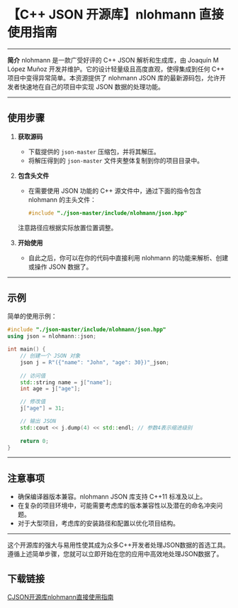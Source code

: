 # 【C++ JSON 开源库】nlohmann 直接使用指南

---

**简介**
nlohmann 是一款广受好评的 C++ JSON 解析和生成库，由 Joaquín M López Muñoz 开发并维护。它的设计轻量级且高度直观，使得集成到任何 C++ 项目中变得异常简单。本资源提供了 nlohmann JSON 库的最新源码包，允许开发者快速地在自己的项目中实现 JSON 数据的处理功能。

---

## 使用步骤

1. **获取源码**
   - 下载提供的 `json-master` 压缩包，并将其解压。
   - 将解压得到的 `json-master` 文件夹整体复制到你的项目目录中。

2. **包含头文件**
   - 在需要使用 JSON 功能的 C++ 源文件中，通过下面的指令包含 nlohmann 的主头文件：
     ```cpp
     #include "./json-master/include/nlohmann/json.hpp"
     ```
   注意路径应根据实际放置位置调整。

3. **开始使用**
   - 自此之后，你可以在你的代码中直接利用 nlohmann 的功能来解析、创建或操作 JSON 数据了。

---

## 示例

简单的使用示例：

```cpp
#include "./json-master/include/nlohmann/json.hpp"
using json = nlohmann::json;

int main() {
    // 创建一个 JSON 对象
    json j = R"({"name": "John", "age": 30})"_json;
    
    // 访问值
    std::string name = j["name"];
    int age = j["age"];

    // 修改值
    j["age"] = 31;

    // 输出 JSON
    std::cout << j.dump(4) << std::endl; // 参数4表示缩进级别
    
    return 0;
}
```

---

## 注意事项

- 确保编译器版本兼容。nlohmann JSON 库支持 C++11 标准及以上。
- 在复杂的项目环境中，可能需要考虑库的版本兼容性以及潜在的命名冲突问题。
- 对于大型项目，考虑库的安装路径和配置以优化项目结构。

---

这个开源库的强大与易用性使其成为众多C++开发者处理JSON数据的首选工具。遵循上述简单步骤，您就可以立即开始在您的应用中高效地处理JSON数据了。

## 下载链接

[CJSON开源库nlohmann直接使用指南](https://pan.quark.cn/s/9e19b1e285e5)